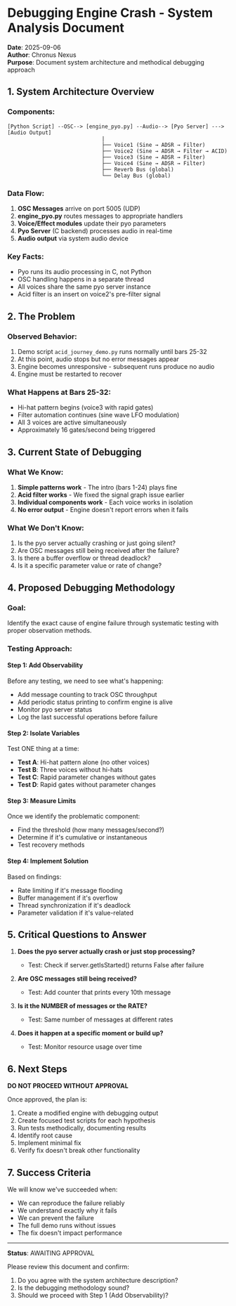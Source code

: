 # Debugging Engine Crash - System Analysis Document

**Date**: 2025-09-06  
**Author**: Chronus Nexus  
**Purpose**: Document system architecture and methodical debugging approach

## 1. System Architecture Overview

### Components:
```
[Python Script] --OSC--> [engine_pyo.py] --Audio--> [Pyo Server] ---> [Audio Output]
                              |
                              ├── Voice1 (Sine → ADSR → Filter)
                              ├── Voice2 (Sine → ADSR → Filter → ACID)
                              ├── Voice3 (Sine → ADSR → Filter)
                              ├── Voice4 (Sine → ADSR → Filter)
                              ├── Reverb Bus (global)
                              └── Delay Bus (global)
```

### Data Flow:
1. **OSC Messages** arrive on port 5005 (UDP)
2. **engine_pyo.py** routes messages to appropriate handlers
3. **Voice/Effect modules** update their pyo parameters
4. **Pyo Server** (C backend) processes audio in real-time
5. **Audio output** via system audio device

### Key Facts:
- Pyo runs its audio processing in C, not Python
- OSC handling happens in a separate thread
- All voices share the same pyo server instance
- Acid filter is an insert on voice2's pre-filter signal

## 2. The Problem

### Observed Behavior:
1. Demo script `acid_journey_demo.py` runs normally until bars 25-32
2. At this point, audio stops but no error messages appear
3. Engine becomes unresponsive - subsequent runs produce no audio
4. Engine must be restarted to recover

### What Happens at Bars 25-32:
- Hi-hat pattern begins (voice3 with rapid gates)
- Filter automation continues (sine wave LFO modulation)
- All 3 voices are active simultaneously
- Approximately 16 gates/second being triggered

## 3. Current State of Debugging

### What We Know:
1. **Simple patterns work** - The intro (bars 1-24) plays fine
2. **Acid filter works** - We fixed the signal graph issue earlier
3. **Individual components work** - Each voice works in isolation
4. **No error output** - Engine doesn't report errors when it fails

### What We Don't Know:
1. Is the pyo server actually crashing or just going silent?
2. Are OSC messages still being received after the failure?
3. Is there a buffer overflow or thread deadlock?
4. Is it a specific parameter value or rate of change?

## 4. Proposed Debugging Methodology

### Goal:
Identify the exact cause of engine failure through systematic testing with proper observation methods.

### Testing Approach:

#### Step 1: Add Observability
Before any testing, we need to see what's happening:
- Add message counting to track OSC throughput
- Add periodic status printing to confirm engine is alive
- Monitor pyo server status
- Log the last successful operations before failure

#### Step 2: Isolate Variables
Test ONE thing at a time:
- **Test A**: Hi-hat pattern alone (no other voices)
- **Test B**: Three voices without hi-hats
- **Test C**: Rapid parameter changes without gates
- **Test D**: Rapid gates without parameter changes

#### Step 3: Measure Limits
Once we identify the problematic component:
- Find the threshold (how many messages/second?)
- Determine if it's cumulative or instantaneous
- Test recovery methods

#### Step 4: Implement Solution
Based on findings:
- Rate limiting if it's message flooding
- Buffer management if it's overflow
- Thread synchronization if it's deadlock
- Parameter validation if it's value-related

## 5. Critical Questions to Answer

1. **Does the pyo server actually crash or just stop processing?**
   - Test: Check if server.getIsStarted() returns False after failure

2. **Are OSC messages still being received?**
   - Test: Add counter that prints every 10th message

3. **Is it the NUMBER of messages or the RATE?**
   - Test: Same number of messages at different rates

4. **Does it happen at a specific moment or build up?**
   - Test: Monitor resource usage over time

## 6. Next Steps

**DO NOT PROCEED WITHOUT APPROVAL**

Once approved, the plan is:
1. Create a modified engine with debugging output
2. Create focused test scripts for each hypothesis
3. Run tests methodically, documenting results
4. Identify root cause
5. Implement minimal fix
6. Verify fix doesn't break other functionality

## 7. Success Criteria

We will know we've succeeded when:
- We can reproduce the failure reliably
- We understand exactly why it fails
- We can prevent the failure
- The full demo runs without issues
- The fix doesn't impact performance

---

**Status**: AWAITING APPROVAL

Please review this document and confirm:
1. Do you agree with the system architecture description?
2. Is the debugging methodology sound?
3. Should we proceed with Step 1 (Add Observability)?